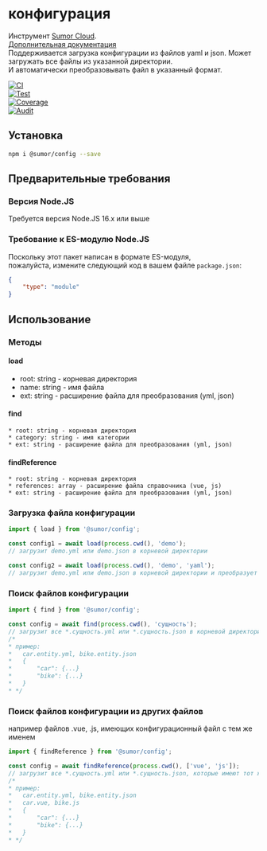# конфигурация
Инструмент [Sumor Cloud](https://sumor.cloud).  
[Дополнительная документация](https://sumor.cloud)  
Поддерживается загрузка конфигурации из файлов yaml и json. Может загружать все файлы из указанной директории.  
И автоматически преобразовывать файл в указанный формат.  

[![CI](https://github.com/sumor-cloud/config/actions/workflows/ci.yml/badge.svg)](https://github.com/sumor-cloud/config/actions/workflows/ci.yml)  
[![Test](https://github.com/sumor-cloud/config/actions/workflows/ut.yml/badge.svg)](https://github.com/sumor-cloud/config/actions/workflows/ut.yml)  
[![Coverage](https://github.com/sumor-cloud/config/actions/workflows/coverage.yml/badge.svg)](https://github.com/sumor-cloud/config/actions/workflows/coverage.yml)  
[![Audit](https://github.com/sumor-cloud/config/actions/workflows/audit.yml/badge.svg)](https://github.com/sumor-cloud/config/actions/workflows/audit.yml)

## Установка
```bash
npm i @sumor/config --save
```

## Предварительные требования

### Версия Node.JS
Требуется версия Node.JS 16.x или выше

### Требование к ES-модулю Node.JS
Поскольку этот пакет написан в формате ES-модуля,  
пожалуйста, измените следующий код в вашем файле `package.json`:
```json
{
    "type": "module"
}
```

## Использование

### Методы

#### load
 * root: string - корневая директория
 * name: string - имя файла
 * ext: string - расширение файла для преобразования (yml, json)

#### find
    * root: string - корневая директория
    * category: string - имя категории
    * ext: string - расширение файла для преобразования (yml, json)

#### findReference
    * root: string - корневая директория
    * references: array - расширение файла справочника (vue, js)
    * ext: string - расширение файла для преобразования (yml, json)

### Загрузка файла конфигурации

```javascript
import { load } from '@sumor/config';

const config1 = await load(process.cwd(), 'demo');
// загрузит demo.yml или demo.json в корневой директории

const config2 = await load(process.cwd(), 'demo', 'yaml');
// загрузит demo.yml или demo.json в корневой директории и преобразует его в файл формата yaml
```

### Поиск файлов конфигурации

```javascript
import { find } from '@sumor/config';

const config = await find(process.cwd(), 'сущность');
// загрузит все *.сущность.yml или *.сущность.json в корневой директории
/*
* пример:
*   car.entity.yml, bike.entity.json
*   {
*       "car": {...}
*       "bike": {...}
*   }
* */
```

### Поиск файлов конфигурации из других файлов
например файлов .vue, .js, имеющих конфигурационный файл с тем же именем

```javascript
import { findReference } from '@sumor/config';

const config = await findReference(process.cwd(), ['vue', 'js']);
// загрузит все *.сущность.yml или *.сущность.json, которые имеют тот же файл с именем *.vue или *.js в корневой директории
/*
* пример:
*   car.entity.yml, bike.entity.json
*   car.vue, bike.js
*   {
*       "car": {...}
*       "bike": {...}
*   }
* */
```